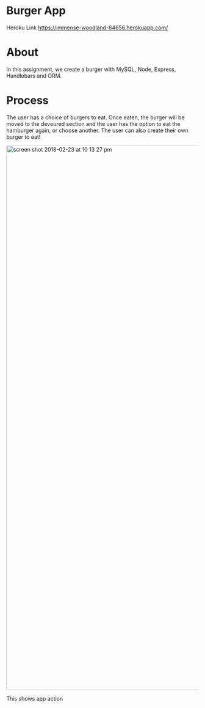# Burger App
Heroku Link https://immense-woodland-64656.herokuapp.com/

# About
In this assignment, we create a burger with MySQL, Node, Express, Handlebars and ORM.

# Process
The user has a choice of burgers to eat. Once eaten, the burger will be moved to the devoured section and the user has the option to eat the hamburger again, or choose another. The user can also create their own burger to eat!

<img width="1425" alt="screen shot 2018-02-23 at 10 13 27 pm" src="https://user-images.githubusercontent.com/30426278/36626393-d908b66a-18e6-11e8-9741-d68ffb40ddf3.png">

This shows app action
